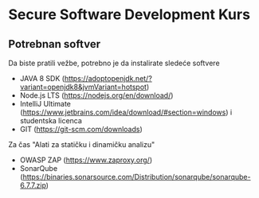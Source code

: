 # Secure Software Development Kurs

## Potrebnan softver

Da biste pratili vežbe, potrebno je da instalirate sledeće softvere

* JAVA 8 SDK (https://adoptopenjdk.net/?variant=openjdk8&jvmVariant=hotspot)
* Node.js LTS (https://nodejs.org/en/download/)
* IntelliJ Ultimate (https://www.jetbrains.com/idea/download/#section=windows) i studentska licenca
* GIT (https://git-scm.com/downloads)

Za čas "Alati za statičku i dinamičku analizu"
* OWASP ZAP (https://www.zaproxy.org/)
* SonarQube (https://binaries.sonarsource.com/Distribution/sonarqube/sonarqube-6.7.7.zip)
